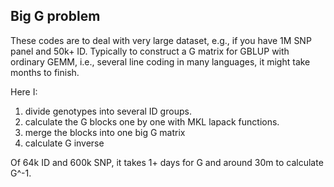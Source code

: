 ## Big G problem
These codes are to deal with very large dataset, e.g., if you have 1M SNP panel and 50k+ ID.
Typically to construct a G matrix for GBLUP with ordinary GEMM,
i.e., several line coding in many languages,
it might take months to finish.

Here I:
1. divide genotypes into several ID groups.
2. calculate the G blocks one by one with MKL lapack functions.
3. merge the blocks into one big G matrix
4. calculate G inverse

Of 64k ID and 600k SNP, it takes 1+ days for G and around 30m to calculate G^-1.

